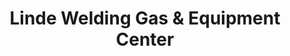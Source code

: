 ---
title: "Linde Welding Gas & Equipment Center"
url: /mesa/linde-welding-gas-und-equipment-center/
shop: Großhandel
---
